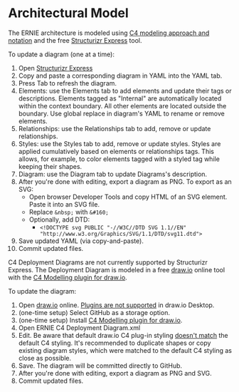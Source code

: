 # Architectural Model #

The ERNIE architecture is modeled using [C4 modeling approach and notation](https://c4model.com) and the free 
[Structurizr Express](https://structurizr.com/express?type=LocalStorage) tool.

To update a diagram (one at a time):
1. Open [Structurizr Express](https://structurizr.com/express?type=LocalStorage)
1. Copy and paste a corresponding diagram in YAML into the YAML tab.
1. Press Tab to refresh the diagram.
1. Elements: use the Elements tab to add elements and update their tags or descriptions. Elements tagged as "Internal"
are automatically located within the context boundary. All other elements are located outside the boundary. Use global 
replace in diagram's YAML to rename or remove elements.
1. Relationships: use the Relationships tab to add, remove or update relationships.
1. Styles: use the Styles tab to add, remove or update styles. Styles are applied cumulatively based on elements or 
relationships tags. This allows, for example, to color elements tagged with a styled tag while keeping their shapes.  
1. Diagram: use the Diagram tab to update Diagrams's description.
1. After you're done with editing, export a diagram as PNG. To export as an SVG:
    * Open browser Developer Tools and copy HTML of an SVG element. Paste it into an SVG file.
    * Replace `&nbsp;` with `&#160;` 
    * Optionally, add DTD:
        * `<!DOCTYPE svg PUBLIC "-//W3C//DTD SVG 1.1//EN" "http://www.w3.org/Graphics/SVG/1.1/DTD/svg11.dtd">`
1. Save updated YAML (via copy-and-paste). 
1. Commit updated files.

C4 Deployment Diagrams are not currently supported by Structurizr Express. The Deployment Diagram is modeled in
a free [draw.io](http://draw.io) online tool with 
the [C4 Modelling plugin for draw.io](https://github.com/tobiashochguertel/c4-draw.io).

To update the diagram:
1. Open [draw.io](http://draw.io) online. [Plugins are not supported](https://github.com/jgraph/drawio-desktop/issues/7) 
in draw.io Desktop.
1. (one-time setup) Select GitHub as a storage option.   
1. (one-time setup) Install 
[C4 Modelling plugin for draw.io](https://github.com/tobiashochguertel/c4-draw.io).
1. Open ERNIE C4 Deployment Diagram.xml
1. Edit. Be aware that default draw.io C4 plug-in styling 
[doesn't match](https://github.com/tobiashochguertel/c4-draw.io/issues/3) the default C4 styling. It's recommended to 
duplicate shapes or copy existing diagram styles, which were matched to the default C4 styling as close as possible.
1. Save. The diagram will be committed directly to GitHub.    
1. After you're done with editing, export a diagram as PNG and SVG.
1. Commit updated files.